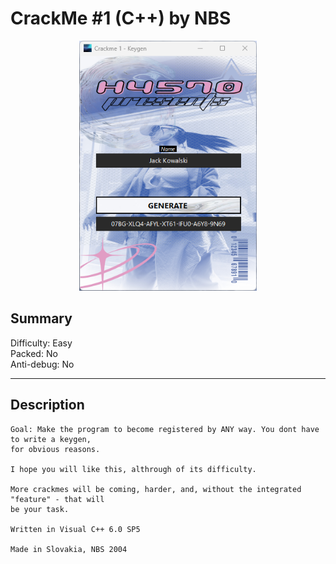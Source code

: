 # CrackMe #1 (C++) by NBS

<div align="center">
  <img src="proof.png" height="400px" width="auto">
</div>

## Summary 
Difficulty: Easy  
Packed: No  
Anti-debug: No  

---

## Description

```
Goal: Make the program to become registered by ANY way. You dont have to write a keygen,
for obvious reasons.

I hope you will like this, althrough of its difficulty.

More crackmes will be coming, harder, and, without the integrated "feature" - that will
be your task.

Written in Visual C++ 6.0 SP5

Made in Slovakia, NBS 2004
```
